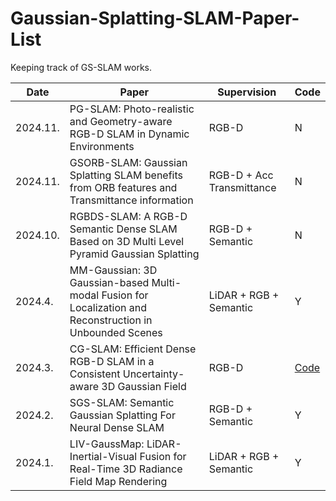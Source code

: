 # Gaussian-Splatting-SLAM-Paper-List
Keeping track of GS-SLAM works.

| Date    | Paper    | Supervision    | Code |
|-------------|-------------|-------------|-------------|
| 2024.11.| PG-SLAM: Photo-realistic and Geometry-aware RGB-D SLAM in Dynamic Environments | RGB-D | N |
| 2024.11.| GSORB-SLAM: Gaussian Splatting SLAM benefits from ORB features and Transmittance information | RGB-D + Acc Transmittance | N | 
| 2024.10.| RGBDS-SLAM: A RGB-D Semantic Dense SLAM Based on 3D Multi Level Pyramid Gaussian Splatting | RGB-D + Semantic | N |
| 2024.4. | MM-Gaussian: 3D Gaussian-based Multi-modal Fusion for Localization and Reconstruction in Unbounded Scenes | LiDAR + RGB + Semantic | Y |
| 2024.3. | CG-SLAM: Efficient Dense RGB-D SLAM in a Consistent Uncertainty-aware 3D Gaussian Field | RGB-D | [Code](https://github.com/hjr37/CG-SLAM) |
| 2024.2. | SGS-SLAM: Semantic Gaussian Splatting For Neural Dense SLAM | RGB-D + Semantic | Y |
| 2024.1. | LIV-GaussMap: LiDAR-Inertial-Visual Fusion for Real-Time 3D Radiance Field Map Rendering | LiDAR + RGB + Semantic | Y |





